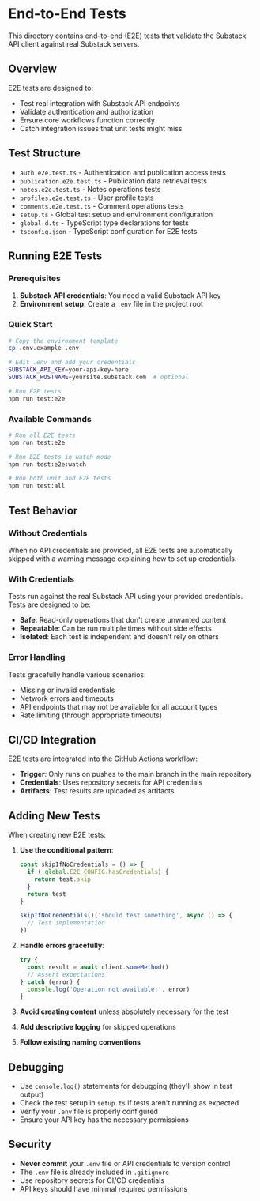 # End-to-End Tests

This directory contains end-to-end (E2E) tests that validate the Substack API client against real Substack servers.

## Overview

E2E tests are designed to:
- Test real integration with Substack API endpoints
- Validate authentication and authorization
- Ensure core workflows function correctly
- Catch integration issues that unit tests might miss

## Test Structure

- `auth.e2e.test.ts` - Authentication and publication access tests
- `publication.e2e.test.ts` - Publication data retrieval tests
- `notes.e2e.test.ts` - Notes operations tests
- `profiles.e2e.test.ts` - User profile tests
- `comments.e2e.test.ts` - Comment operations tests
- `setup.ts` - Global test setup and environment configuration
- `global.d.ts` - TypeScript type declarations for tests
- `tsconfig.json` - TypeScript configuration for E2E tests

## Running E2E Tests

### Prerequisites

1. **Substack API credentials**: You need a valid Substack API key
2. **Environment setup**: Create a `.env` file in the project root

### Quick Start

```bash
# Copy the environment template
cp .env.example .env

# Edit .env and add your credentials
SUBSTACK_API_KEY=your-api-key-here
SUBSTACK_HOSTNAME=yoursite.substack.com  # optional

# Run E2E tests
npm run test:e2e
```

### Available Commands

```bash
# Run all E2E tests
npm run test:e2e

# Run E2E tests in watch mode
npm run test:e2e:watch

# Run both unit and E2E tests
npm run test:all
```

## Test Behavior

### Without Credentials
When no API credentials are provided, all E2E tests are automatically skipped with a warning message explaining how to set up credentials.

### With Credentials
Tests run against the real Substack API using your provided credentials. Tests are designed to be:
- **Safe**: Read-only operations that don't create unwanted content
- **Repeatable**: Can be run multiple times without side effects  
- **Isolated**: Each test is independent and doesn't rely on others

### Error Handling
Tests gracefully handle various scenarios:
- Missing or invalid credentials
- Network errors and timeouts
- API endpoints that may not be available for all account types
- Rate limiting (through appropriate timeouts)

## CI/CD Integration

E2E tests are integrated into the GitHub Actions workflow:
- **Trigger**: Only runs on pushes to the main branch in the main repository
- **Credentials**: Uses repository secrets for API credentials
- **Artifacts**: Test results are uploaded as artifacts

## Adding New Tests

When creating new E2E tests:

1. **Use the conditional pattern**:
   ```typescript
   const skipIfNoCredentials = () => {
     if (!global.E2E_CONFIG.hasCredentials) {
       return test.skip
     }
     return test
   }
   
   skipIfNoCredentials()('should test something', async () => {
     // Test implementation
   })
   ```

2. **Handle errors gracefully**:
   ```typescript
   try {
     const result = await client.someMethod()
     // Assert expectations
   } catch (error) {
     console.log('Operation not available:', error)
   }
   ```

3. **Avoid creating content** unless absolutely necessary for the test
4. **Add descriptive logging** for skipped operations
5. **Follow existing naming conventions**

## Debugging

- Use `console.log()` statements for debugging (they'll show in test output)
- Check the test setup in `setup.ts` if tests aren't running as expected
- Verify your `.env` file is properly configured
- Ensure your API key has the necessary permissions

## Security

- **Never commit** your `.env` file or API credentials to version control
- The `.env` file is already included in `.gitignore`
- Use repository secrets for CI/CD credentials
- API keys should have minimal required permissions